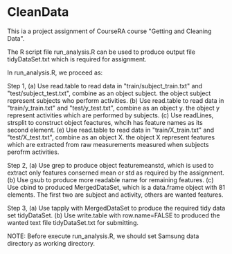 CleanData
=========

This ia a project assignment of CourseRA course "Getting and Cleaning Data".

The R script file run_analysis.R can be used to produce output file tidyDataSet.txt which is required for assignment.

In run_analysis.R, we proceed as:

Step 1, 
  (a) Use read.table to read data in "train/subject_train.txt" and "test/subject_test.txt", combine as an object subject.
      the object subject represent subjects who perform activities.
  (b) Use read.table to read data in "train/y_train.txt" and "test/y_test.txt", combine as an object y.
      the object y represent activities which are performed by subjects.
  (c) Use readLines, strsplit to construct object feactures, whcih has feature names as its second element.
  (e) Use read.table to read data in "train/X_train.txt" and "test/X_test.txt", combine as an object X.
      the object X represent features which are extracted from raw measurements measured when subjects perofrm activities.

Step 2,
  (a) Use grep to produce object featuremeanstd, which is used to extract only features conserned mean or std as required        by the assignment. 
  (b) Use gsub to produce more readable name for remaining features.
  (c) Use cbind to produced MergedDataSet, which is a data.frame object with 81 elements. The first two are subject and          activity, others are wanted features.
  
Step 3,
  (a) Use tapply with MergedDataSet to produce the required tidy data set tidyDataSet.
  (b) Use write.table with row.name=FALSE to produced the wanted text file tidyDataSet.txt for submitting.
  
  
 NOTE: Before execute run_analysis.R, we should set Samsung data directory as working directory.


